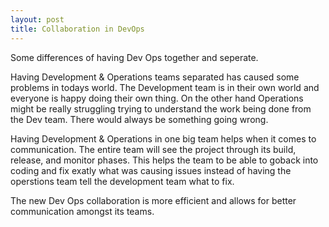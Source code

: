 ```yaml
---
layout: post
title: Collaboration in DevOps
---
```

Some differences of having Dev Ops together and seperate.

Having Development & Operations teams separated has caused some problems in todays world. The Development team is in their own world and everyone is happy doing their own thing. On the other hand Operations might be really struggling trying to understand the work being done from the Dev team. There would always be something going wrong.

Having Development & Operations in one big team helps when it comes to communication. The entire team will see the project through its build, release, and monitor phases. This helps the team to be able to goback into coding and fix exatly what was causing issues instead of having the operstions team tell the development team what to fix.

The new Dev Ops collaboration is more efficient and allows for better communication amongst its teams.